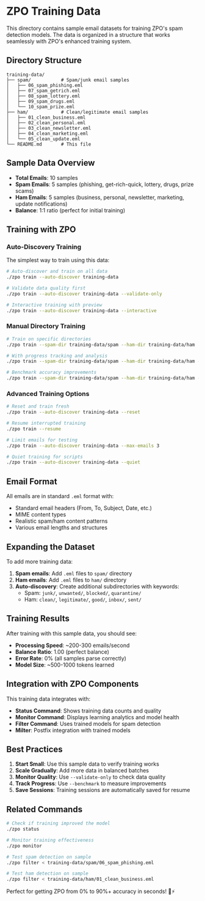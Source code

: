 # ZPO Training Data

This directory contains sample email datasets for training ZPO's spam detection models. The data is organized in a structure that works seamlessly with ZPO's enhanced training system.

## Directory Structure

```
training-data/
├── spam/           # Spam/junk email samples
│   ├── 06_spam_phishing.eml
│   ├── 07_spam_getrich.eml
│   ├── 08_spam_lottery.eml
│   ├── 09_spam_drugs.eml
│   └── 10_spam_prize.eml
├── ham/            # Clean/legitimate email samples  
│   ├── 01_clean_business.eml
│   ├── 02_clean_personal.eml
│   ├── 03_clean_newsletter.eml
│   ├── 04_clean_marketing.eml
│   └── 05_clean_update.eml
└── README.md       # This file
```

## Sample Data Overview

- **Total Emails**: 10 samples
- **Spam Emails**: 5 samples (phishing, get-rich-quick, lottery, drugs, prize scams)
- **Ham Emails**: 5 samples (business, personal, newsletter, marketing, update notifications)
- **Balance**: 1:1 ratio (perfect for initial training)

## Training with ZPO

### Auto-Discovery Training
The simplest way to train using this data:

```bash
# Auto-discover and train on all data
./zpo train --auto-discover training-data

# Validate data quality first
./zpo train --auto-discover training-data --validate-only

# Interactive training with preview
./zpo train --auto-discover training-data --interactive
```

### Manual Directory Training
```bash
# Train on specific directories
./zpo train --spam-dir training-data/spam --ham-dir training-data/ham

# With progress tracking and analysis
./zpo train --spam-dir training-data/spam --ham-dir training-data/ham --analyze

# Benchmark accuracy improvements
./zpo train --spam-dir training-data/spam --ham-dir training-data/ham --benchmark
```

### Advanced Training Options
```bash
# Reset and train fresh
./zpo train --auto-discover training-data --reset

# Resume interrupted training
./zpo train --resume

# Limit emails for testing
./zpo train --auto-discover training-data --max-emails 3

# Quiet training for scripts
./zpo train --auto-discover training-data --quiet
```

## Email Format

All emails are in standard `.eml` format with:
- Standard email headers (From, To, Subject, Date, etc.)
- MIME content types
- Realistic spam/ham content patterns
- Various email lengths and structures

## Expanding the Dataset

To add more training data:

1. **Spam emails**: Add `.eml` files to `spam/` directory
2. **Ham emails**: Add `.eml` files to `ham/` directory
3. **Auto-discovery**: Create additional subdirectories with keywords:
   - Spam: `junk/`, `unwanted/`, `blocked/`, `quarantine/`
   - Ham: `clean/`, `legitimate/`, `good/`, `inbox/`, `sent/`

## Training Results

After training with this sample data, you should see:
- **Processing Speed**: ~200-300 emails/second
- **Balance Ratio**: 1.00 (perfect balance)
- **Error Rate**: 0% (all samples parse correctly)
- **Model Size**: ~500-1000 tokens learned

## Integration with ZPO Components

This training data integrates with:
- **Status Command**: Shows training data counts and quality
- **Monitor Command**: Displays learning analytics and model health
- **Filter Command**: Uses trained models for spam detection
- **Milter**: Postfix integration with trained models

## Best Practices

1. **Start Small**: Use this sample data to verify training works
2. **Scale Gradually**: Add more data in balanced batches
3. **Monitor Quality**: Use `--validate-only` to check data quality
4. **Track Progress**: Use `--benchmark` to measure improvements
5. **Save Sessions**: Training sessions are automatically saved for resume

## Related Commands

```bash
# Check if training improved the model
./zpo status

# Monitor training effectiveness
./zpo monitor

# Test spam detection on sample
./zpo filter < training-data/spam/06_spam_phishing.eml

# Test ham detection on sample
./zpo filter < training-data/ham/01_clean_business.eml
```

Perfect for getting ZPO from 0% to 90%+ accuracy in seconds! 🫏⚡ 